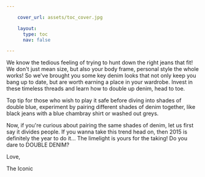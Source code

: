 ```yaml
---

    cover_url: assets/toc_cover.jpg

    layout:
      type: toc
      nav: false

---
```


We know the tedious feeling of trying to hunt down the right jeans that fit! We don't just mean size, but also your body frame, personal style the whole works! So we've brought you some key denim looks that not only keep you bang up to date, but are worth earning a place in your wardrobe. Invest in these timeless threads and learn how to double up denim, head to toe.

Top tip for those who wish to play it safe before diving into shades of double blue, experiment by pairing different shades of denim together, like black jeans with a blue chambray shirt or washed out greys.

Now, if you're curious about pairing the same shades of denim, let us first say it divides people. If you wanna take this trend head on, then 2015 is definitely the year to do it... The limelight is yours for the taking! Do you dare to DOUBLE DENIM?

Love,

The Iconic
